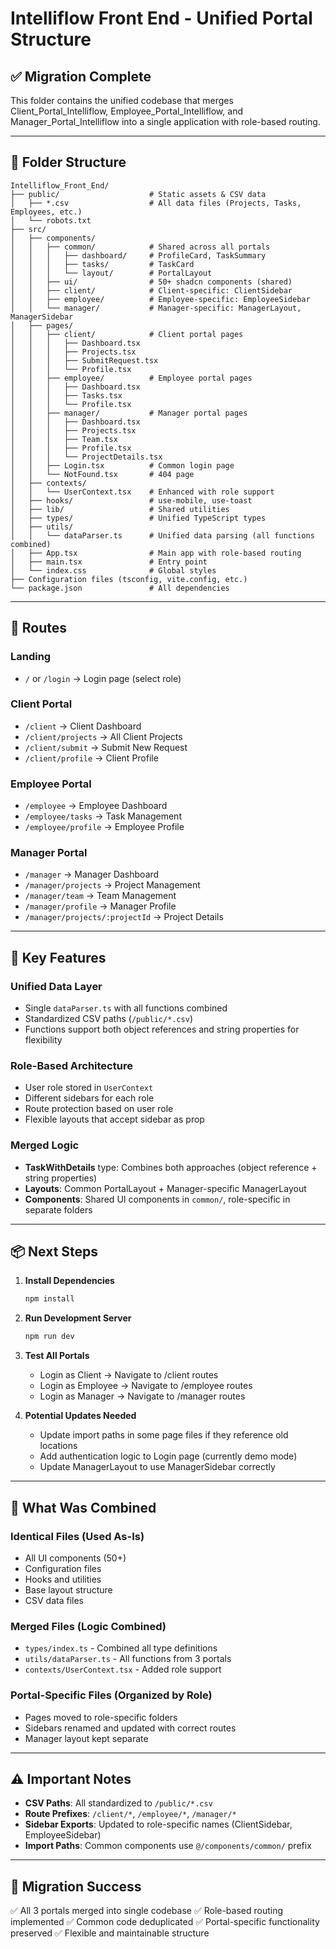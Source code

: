 # Intelliflow Front End - Unified Portal Structure

## ✅ Migration Complete

This folder contains the unified codebase that merges Client_Portal_Intelliflow, Employee_Portal_Intelliflow, and Manager_Portal_Intelliflow into a single application with role-based routing.

---

## 📁 Folder Structure

```
Intelliflow_Front_End/
├── public/                    # Static assets & CSV data
│   ├── *.csv                  # All data files (Projects, Tasks, Employees, etc.)
│   └── robots.txt
├── src/
│   ├── components/
│   │   ├── common/            # Shared across all portals
│   │   │   ├── dashboard/     # ProfileCard, TaskSummary
│   │   │   ├── tasks/         # TaskCard
│   │   │   └── layout/        # PortalLayout
│   │   ├── ui/                # 50+ shadcn components (shared)
│   │   ├── client/            # Client-specific: ClientSidebar
│   │   ├── employee/          # Employee-specific: EmployeeSidebar
│   │   └── manager/           # Manager-specific: ManagerLayout, ManagerSidebar
│   ├── pages/
│   │   ├── client/            # Client portal pages
│   │   │   ├── Dashboard.tsx
│   │   │   ├── Projects.tsx
│   │   │   ├── SubmitRequest.tsx
│   │   │   └── Profile.tsx
│   │   ├── employee/          # Employee portal pages
│   │   │   ├── Dashboard.tsx
│   │   │   ├── Tasks.tsx
│   │   │   └── Profile.tsx
│   │   ├── manager/           # Manager portal pages
│   │   │   ├── Dashboard.tsx
│   │   │   ├── Projects.tsx
│   │   │   ├── Team.tsx
│   │   │   ├── Profile.tsx
│   │   │   └── ProjectDetails.tsx
│   │   ├── Login.tsx          # Common login page
│   │   └── NotFound.tsx       # 404 page
│   ├── contexts/
│   │   └── UserContext.tsx    # Enhanced with role support
│   ├── hooks/                 # use-mobile, use-toast
│   ├── lib/                   # Shared utilities
│   ├── types/                 # Unified TypeScript types
│   ├── utils/
│   │   └── dataParser.ts      # Unified data parsing (all functions combined)
│   ├── App.tsx                # Main app with role-based routing
│   ├── main.tsx               # Entry point
│   └── index.css              # Global styles
├── Configuration files (tsconfig, vite.config, etc.)
└── package.json               # All dependencies

```

---

## 🚀 Routes

### Landing

- `/` or `/login` → Login page (select role)

### Client Portal

- `/client` → Client Dashboard
- `/client/projects` → All Client Projects
- `/client/submit` → Submit New Request
- `/client/profile` → Client Profile

### Employee Portal

- `/employee` → Employee Dashboard
- `/employee/tasks` → Task Management
- `/employee/profile` → Employee Profile

### Manager Portal

- `/manager` → Manager Dashboard
- `/manager/projects` → Project Management
- `/manager/team` → Team Management
- `/manager/profile` → Manager Profile
- `/manager/projects/:projectId` → Project Details

---

## 🔑 Key Features

### Unified Data Layer

- Single `dataParser.ts` with all functions combined
- Standardized CSV paths (`/public/*.csv`)
- Functions support both object references and string properties for flexibility

### Role-Based Architecture

- User role stored in `UserContext`
- Different sidebars for each role
- Route protection based on user role
- Flexible layouts that accept sidebar as prop

### Merged Logic

- **TaskWithDetails** type: Combines both approaches (object reference + string properties)
- **Layouts**: Common PortalLayout + Manager-specific ManagerLayout
- **Components**: Shared UI components in `common/`, role-specific in separate folders

---

## 📦 Next Steps

1. **Install Dependencies**

   ```bash
   npm install
   ```

2. **Run Development Server**

   ```bash
   npm run dev
   ```

3. **Test All Portals**

   - Login as Client → Navigate to /client routes
   - Login as Employee → Navigate to /employee routes
   - Login as Manager → Navigate to /manager routes

4. **Potential Updates Needed**
   - Update import paths in some page files if they reference old locations
   - Add authentication logic to Login page (currently demo mode)
   - Update ManagerLayout to use ManagerSidebar correctly

---

## 🔧 What Was Combined

### Identical Files (Used As-Is)

- All UI components (50+)
- Configuration files
- Hooks and utilities
- Base layout structure
- CSV data files

### Merged Files (Logic Combined)

- `types/index.ts` - Combined all type definitions
- `utils/dataParser.ts` - All functions from 3 portals
- `contexts/UserContext.tsx` - Added role support

### Portal-Specific Files (Organized by Role)

- Pages moved to role-specific folders
- Sidebars renamed and updated with correct routes
- Manager layout kept separate

---

## ⚠️ Important Notes

- **CSV Paths**: All standardized to `/public/*.csv`
- **Route Prefixes**: `/client/*`, `/employee/*`, `/manager/*`
- **Sidebar Exports**: Updated to role-specific names (ClientSidebar, EmployeeSidebar)
- **Import Paths**: Common components use `@/components/common/` prefix

---

## 🎯 Migration Success

✅ All 3 portals merged into single codebase
✅ Role-based routing implemented
✅ Common code deduplicated
✅ Portal-specific functionality preserved
✅ Flexible and maintainable structure
